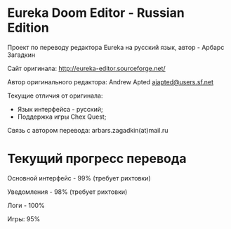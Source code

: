 # Eureka Doom Editor - Russian Edition


Проект по переводу редактора Eureka на русский язык, автор - Арбарс Загадкин


Сайт оригинала: http://eureka-editor.sourceforge.net/


Автор оригинального редактора: Andrew Apted  <ajapted@users.sf.net>


Текущие отличия от оригинала:

 - Язык интерфейса - русский;
 - Поддержка игры Chex Quest;



Связь с автором перевода: arbars.zagadkin(at)mail.ru


# Текущий прогресс перевода

Основной интерфейс - 99% (требует рихтовки)

Уведомления - 98% (требует рихтовки)

Логи - 100%

Игры: 95%

